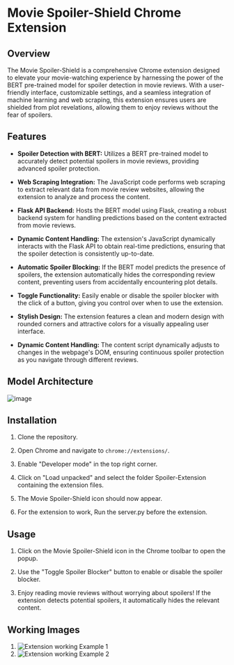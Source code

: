 # Movie Spoiler-Shield Chrome Extension

## Overview

The Movie Spoiler-Shield is a comprehensive Chrome extension designed to elevate your movie-watching experience by harnessing the power of the BERT pre-trained model for spoiler detection in movie reviews. With a user-friendly interface, customizable settings, and a seamless integration of machine learning and web scraping, this extension ensures users are shielded from plot revelations, allowing them to enjoy reviews without the fear of spoilers.

## Features

- **Spoiler Detection with BERT:** Utilizes a BERT pre-trained model to accurately detect potential spoilers in movie reviews, providing advanced spoiler protection.

- **Web Scraping Integration:** The JavaScript code performs web scraping to extract relevant data from movie review websites, allowing the extension to analyze and process the content.

- **Flask API Backend:** Hosts the BERT model using Flask, creating a robust backend system for handling predictions based on the content extracted from movie reviews.

- **Dynamic Content Handling:** The extension's JavaScript dynamically interacts with the Flask API to obtain real-time predictions, ensuring that the spoiler detection is consistently up-to-date.

- **Automatic Spoiler Blocking:** If the BERT model predicts the presence of spoilers, the extension automatically hides the corresponding review content, preventing users from accidentally encountering plot details.

- **Toggle Functionality:** Easily enable or disable the spoiler blocker with the click of a button, giving you control over when to use the extension.

- **Stylish Design:** The extension features a clean and modern design with rounded corners and attractive colors for a visually appealing user interface.

- **Dynamic Content Handling:** The content script dynamically adjusts to changes in the webpage's DOM, ensuring continuous spoiler protection as you navigate through different reviews.

## Model Architecture
![image](https://github.com/Shanu-Mathew/Movie-Spoiler-Shield/assets/89411098/3629053d-b403-4985-8224-c08148872d10)


## Installation

1. Clone the repository.

2. Open Chrome and navigate to `chrome://extensions/`.

3. Enable "Developer mode" in the top right corner.

4. Click on "Load unpacked" and select the folder Spoiler-Extension containing the extension files.

5. The Movie Spoiler-Shield icon should now appear.

6. For the extension to work, Run the server.py before the extension.

## Usage

1. Click on the Movie Spoiler-Shield icon in the Chrome toolbar to open the popup.

2. Use the "Toggle Spoiler Blocker" button to enable or disable the spoiler blocker.

3. Enjoy reading movie reviews without worrying about spoilers! If the extension detects potential spoilers, it automatically hides the relevant content.


## Working Images
1) ![Extension working Example 1](https://github.com/Shanu-Mathew/Movie-Spoiler-Shield/assets/89411098/1d64812a-fc93-49c7-b080-c77befaebdf9)
2) ![Extension working Example 2](https://github.com/Shanu-Mathew/Movie-Spoiler-Shield/assets/89411098/3bde165a-bdc8-46fb-84d4-a75d02b58089)
